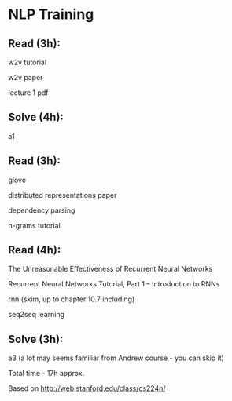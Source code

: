 # NLP Training

## Read (3h):

w2v tutorial

w2v paper

lecture 1 pdf

## Solve (4h):

a1

## Read (3h): 

glove

distributed representations paper

dependency parsing

n-grams tutorial

## Read (4h):

The Unreasonable Effectiveness of Recurrent Neural Networks

Recurrent Neural Networks Tutorial, Part 1 – Introduction to RNNs

rnn (skim, up to chapter 10.7 including)

seq2seq learning

## Solve (3h):

a3 (a lot may seems familiar from Andrew course - you can skip it)

Total time  - 17h approx.

Based on http://web.stanford.edu/class/cs224n/
